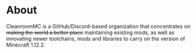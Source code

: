 # About

CleanroomMC is a GitHub/Discord-based organization that concentrates on ~~making the world a better place~~ maintaining existing mods, as well as innovating newer toolchains, mods and libraries to carry on the version of Minecraft 1.12.2.
